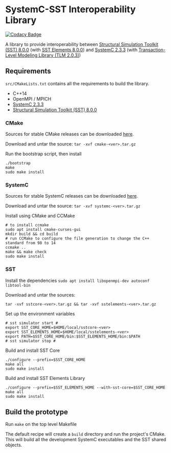 # SystemC-SST Interoperability Library
[![Codacy Badge](https://api.codacy.com/project/badge/Grade/88c38abb1f2a4a369b4a6f9c49e8d237)](https://www.codacy.com/app/sabbirahm3d/systemc-sst?utm_source=github.com&amp;utm_medium=referral&amp;utm_content=sabbirahm3d/systemc-sst&amp;utm_campaign=Badge_Grade)

A library to provide interoperability between
[Structural Simulation Toolkit (SST) 8.0.0](https://github.com/sstsimulator/sst-core)
(with [SST Elements 8.0.0](https://github.com/sstsimulator/sst-elements)) and
[SystemC 2.3.3](http://www.accellera.org/downloads/standards/systemc)
(with [Transaction-Level Modeling Library (TLM 2.0.3)](https://www.doulos.com/knowhow/systemc/tlm2/))

## Requirements

`src/CMakeLists.txt` contains all the requirements to build the library. 
- C++14
- OpenMPI / MPICH
- [SystemC 2.3.3](http://www.accellera.org/downloads/standards/systemc)
- [Structural Simulation Toolkit (SST) 8.0.0](https://github.com/sstsimulator/sst-core)

### CMake
Sources for stable CMake releases can be downloaded [here](https://cmake.org/download/).

Download and untar the source:
```tar -xvf cmake-<ver>.tar.gz```

Run the bootstrap script, then install
```shell
./bootstrap
make
sudo make install
```

### SystemC
Sources for stable SystemC releases can be downloaded [here](https://www.accellera.org/downloads/standards/systemc).

Download and untar the source:
```tar -xvf systemc-<ver>.tar.gz```

Install using CMake and CCMake
```shell
# to install ccmake
sudo apt install cmake-curses-gui
mkdir build && cd build
# run CCMake to configure the file generation to change the C++ standard from 98 to 14
ccmake ..
make && make check
sudo make install
```

### SST

Install the dependencies
```sudo apt install libopenmpi-dev autoconf libtool-bin```

Download and untar the sources:
```shell
tar -xvf sstcore-<ver>.tar.gz && tar -xvf sstelements-<ver>.tar.gz
```

Set up the environment variables
```shell
# sst simulator start #
export SST_CORE_HOME=$HOME/local/sstcore-<ver>
export SST_ELEMENTS_HOME=$HOME/local/sstelements-<ver>
export PATH=$SST_CORE_HOME/bin:$SST_ELEMENTS_HOME/bin:$PATH
# sst simulator stop #
```

Build and install SST Core
```shell
./configure --prefix=$SST_CORE_HOME
make all
sudo make install
```

Build and install SST Elements Library
```shell
./configure --prefix=$SST_ELEMENTS_HOME --with-sst-core=$SST_CORE_HOME
make all
sudo make install
```

## Build the prototype
Run `make` on the top level Makefile

The default recipe will create a `build` directory and run the project's CMake. This will build all the development
SystemC executables and the SST shared objects.
